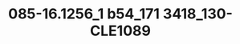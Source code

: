 ---
title: 085-16.1256_1 b54_171 3418_130-CLE1089
image: 085-16.1256_1 b54_171 3418_130-CLE1089.jpg
brand: sposo
layout: vestito
---